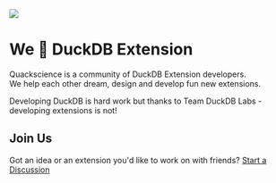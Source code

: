 <!-- ![image](https://github.com/user-attachments/assets/854d28ac-ff4d-4068-b1ea-fec288851ce0) -->

<img src="https://github.com/user-attachments/assets/9293b13a-2413-455e-900c-188db968c243" />

# We 💛 DuckDB Extension

Quackscience is a community of DuckDB Extension developers.<br>
We help each other dream, design and develop fun new extensions.

Developing DuckDB is hard work but thanks to Team DuckDB Labs - developing extensions is not!

## Join Us
Got an idea or an extension you'd like to work on with friends? [Start a Discussion](https://github.com/quackscience/.github/discussions)
